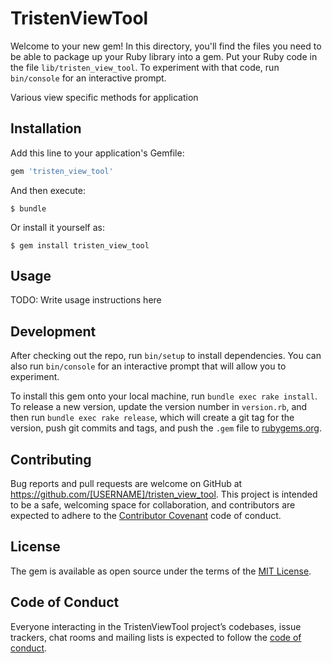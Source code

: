 # TristenViewTool

Welcome to your new gem! In this directory, you'll find the files you need to be able to package up your Ruby library into a gem. Put your Ruby code in the file `lib/tristen_view_tool`. To experiment with that code, run `bin/console` for an interactive prompt.

Various view specific methods for application

## Installation

Add this line to your application's Gemfile:

```ruby
gem 'tristen_view_tool'
```

And then execute:

    $ bundle

Or install it yourself as:

    $ gem install tristen_view_tool

## Usage

TODO: Write usage instructions here

## Development

After checking out the repo, run `bin/setup` to install dependencies. You can also run `bin/console` for an interactive prompt that will allow you to experiment.

To install this gem onto your local machine, run `bundle exec rake install`. To release a new version, update the version number in `version.rb`, and then run `bundle exec rake release`, which will create a git tag for the version, push git commits and tags, and push the `.gem` file to [rubygems.org](https://rubygems.org).

## Contributing

Bug reports and pull requests are welcome on GitHub at https://github.com/[USERNAME]/tristen_view_tool. This project is intended to be a safe, welcoming space for collaboration, and contributors are expected to adhere to the [Contributor Covenant](http://contributor-covenant.org) code of conduct.

## License

The gem is available as open source under the terms of the [MIT License](https://opensource.org/licenses/MIT).

## Code of Conduct

Everyone interacting in the TristenViewTool project’s codebases, issue trackers, chat rooms and mailing lists is expected to follow the [code of conduct](https://github.com/[USERNAME]/tristen_view_tool/blob/master/CODE_OF_CONDUCT.md).
